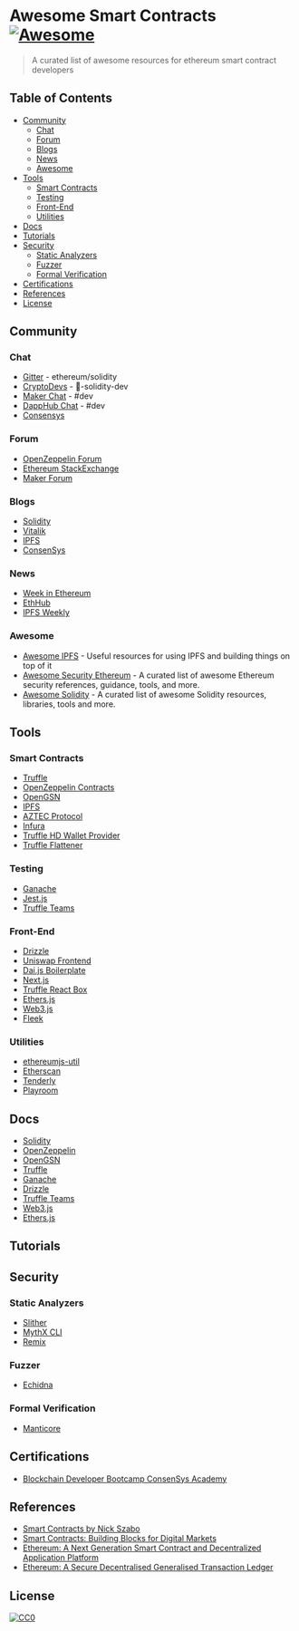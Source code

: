 # Awesome Smart Contracts [![Awesome](https://cdn.rawgit.com/sindresorhus/awesome/d7305f38d29fed78fa85652e3a63e154dd8e8829/media/badge.svg)](https://github.com/sindresorhus/awesome)

> A curated list of awesome resources for ethereum smart contract developers

## Table of Contents

- [Community](#community)
  - [Chat](#chat)
  - [Forum](#forum)
  - [Blogs](#blogs)
  - [News](#news)
  - [Awesome](#awesome)
- [Tools](#tools)
  - [Smart Contracts](#smart-contracts)
  - [Testing](#testing)
  - [Front-End](#front-end)
  - [Utilities](#utilities)
- [Docs](#docs)
- [Tutorials](#tutorials)
- [Security](#security)
  - [Static Analyzers](#static-analyzers)
  - [Fuzzer](#fuzzer)
  - [Formal Verification](#formal-verification)
- [Certifications](#certifications)
- [References](#references)
- [License](#license)

## Community

### Chat
- [Gitter](https://gitter.im/ethereum/solidity/) - ethereum/solidity 
- [CryptoDevs](https://discord.gg/NC9D7x) - :memo:-solidity-dev 
- [Maker Chat](https://chat.makerdao.com) - #dev
- [DappHub Chat](https://dapphub.chat) - #dev
- [Consensys](https://discord.gg/sEyGNY)  

### Forum
- [OpenZeppelin Forum](https://forum.openzeppelin.com/)
- [Ethereum StackExchange](https://ethereum.stackexchange.com/)
- [Maker Forum](https://forum.makerdao.com/)

### Blogs
- [Solidity](https://solidity.ethereum.org/)
- [Vitalik](https://vitalik.ca/)
- [IPFS](https://blog.ipfs.io/)
- [ConsenSys](https://consensys.net/blog/)
### News
- [Week in Ethereum](https://weekinethereumnews.com/)
- [EthHub](https://ethhub.substack.com/)
- [IPFS Weekly](https://ipfs.us4.list-manage.com/subscribe?u=25473244c7d18b897f5a1ff6b&id=cad54b2230)

### Awesome
- [Awesome IPFS](https://github.com/ipfs/awesome-ipfs) - Useful resources for using IPFS and building things on top of it  
- [Awesome Security Ethereum](https://github.com/crytic/awesome-ethereum-security) - A curated list of awesome Ethereum security references, guidance, tools, and more.  
- [Awesome Solidity](https://github.com/bkrem/awesome-solidity) - A curated list of awesome Solidity resources, libraries, tools and more.  

## Tools

### Smart Contracts
- [Truffle](https://www.trufflesuite.com/truffle)
- [OpenZeppelin Contracts](https://openzeppelin.com/contracts/)
- [OpenGSN](https://github.com/opengsn/gsn)
- [IPFS](https://github.com/ipfs/ipfs)
- [AZTEC Protocol](https://github.com/AztecProtocol/AZTEC)
- [Infura](https://infura.io/)
- [Truffle HD Wallet Provider](https://www.npmjs.com/package/@truffle/hdwallet-provider)
- [Truffle Flattener](https://github.com/nomiclabs/truffle-flattener)

### Testing
- [Ganache](https://www.trufflesuite.com/ganache)
- [Jest.js](https://jestjs.io/)
- [Truffle Teams](https://www.trufflesuite.com/teams)

### Front-End
- [Drizzle](https://www.trufflesuite.com/drizzle)
- [Uniswap Frontend](https://github.com/Uniswap/uniswap-frontend)
- [Dai.js Boilerplate](https://github.com/makerdao/nextjs-daijs-dai-ui-example)
- [Next.js](https://github.com/vercel/next.js)
- [Truffle React Box](https://www.trufflesuite.com/boxes/react)
- [Ethers.js](https://github.com/ethers-io/ethers.js/)
- [Web3.js](https://github.com/ethereum/web3.js)
- [Fleek](https://fleek.co/)

### Utilities
- [ethereumjs-util](https://github.com/ethereumjs/ethereumjs-util)
- [Etherscan](https://etherscan.io/)
- [Tenderly](https://tenderly.co/)
- [Playroom](https://github.com/seek-oss/playroom)

## Docs
- [Solidity](https://solidity.readthedocs.io/en/latest/)
- [OpenZeppelin](https://docs.openzeppelin.com/openzeppelin/)
- [OpenGSN](https://docs.opengsn.org/contracts/index.html)
- [Truffle](https://www.trufflesuite.com/docs/truffle/overview)
- [Ganache](https://www.trufflesuite.com/docs/ganache/overview)
- [Drizzle](https://www.trufflesuite.com/docs/drizzle/overview)
- [Truffle Teams](https://www.trufflesuite.com/docs/teams/overview)
- [Web3.js](https://web3js.readthedocs.io/)
- [Ethers.js](https://docs.ethers.io/)


## Tutorials

## Security

### Static Analyzers
- [Slither](https://github.com/crytic/slither)
- [MythX CLI](https://docs.mythx.io/tools-integrations/mythx-cli)
- [Remix](https://remix.ethereum.org/)

### Fuzzer
- [Echidna](https://github.com/crytic/echidna)

### Formal Verification
- [Manticore](https://github.com/trailofbits/manticore)

## Certifications
- [Blockchain Developer Bootcamp ConsenSys Academy](https://consensys.net/academy/bootcamp/)

## References
- [Smart Contracts by Nick Szabo](https://drive.google.com/file/d/1fQpwlpWToDyBMyBhZDobS29Szn4xpXeH/view)  
- [Smart Contracts: Building Blocks for Digital Markets](https://www.fon.hum.uva.nl/rob/Courses/InformationInSpeech/CDROM/Literature/LOTwinterschool2006/szabo.best.vwh.net/smart_contracts_2.html)
- [Ethereum: A Next Generation Smart Contract and Decentralized Application Platform](https://ethereum.org/whitepaper/)
- [Ethereum: A Secure Decentralised Generalised Transaction Ledger](https://ethereum.github.io/yellowpaper/paper.pdf)



## License

[![CC0](https://licensebuttons.net/p/zero/1.0/88x31.png)](https://creativecommons.org/publicdomain/zero/1.0/)
